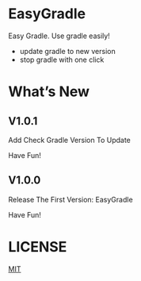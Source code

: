 # EasyGradle

Easy Gradle. Use gradle easily!

- update gradle to new version
- stop gradle with one click

# What’s New

## V1.0.1

Add Check Gradle Version To Update

Have Fun!

## V1.0.0

Release The First Version: EasyGradle

Have Fun!

# LICENSE

[MIT](http://renyuzhuo.cn/MIT)
